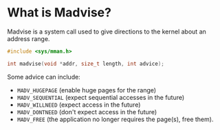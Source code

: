 # What is Madvise?

Madvise is a system call used to give directions to the kernel about an address range.

```c
#include <sys/mman.h>

int madvise(void *addr, size_t length, int advice);
```

Some advice can include:

- `MADV_HUGEPAGE` (enable huge pages for the range)
- `MADV_SEQUENTIAL` (expect sequential accesses in the future)
- `MADV_WILLNEED` (expect access in the future)
- `MADV_DONTNEED` (don't expect access in the future)
- `MADV_FREE` (the application no longer requires the page(s), free them).
